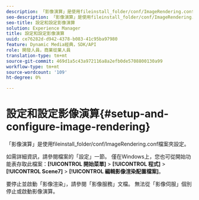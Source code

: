 ```yaml
---
description: 「影像演算」是使用fileinstall_folder/conf/ImageRendering.conf檔案夾設定。
seo-description: 「影像演算」是使用fileinstall_folder/conf/ImageRendering.conf檔案夾設定。
seo-title: 設定和設定影像演算
solution: Experience Manager
title: 設定和設定影像演算
uuid: ce76282d-d942-4378-b083-41c95ba97980
feature: Dynamic Media經典，SDK/API
role: 開發人員，商業從業人員
translation-type: tm+mt
source-git-commit: 469d1a5c43a972116a8a2efb0de5708800130a99
workflow-type: tm+mt
source-wordcount: '109'
ht-degree: 0%

---
```



# 設定和設定影像演算{#setup-and-configure-image-rendering}

「影像演算」是使用fileinstall_folder/conf/ImageRendering.conf檔案夾設定。

如需詳細資訊，請參閱檔案的「設定」一節。 僅在Windows上，您也可從開始功能表存取此檔案：**[!UICONTROL 開始菜單]** > **[!UICONTROL 程式]** > **[!UICONTROL Scene7]** > **[!UICONTROL 編輯影像渲染配置檔案]**。

要停止並啟動「影像渲染」，請參閱「影像服務」文檔。 無法從「影像伺服」個別停止或啟動影像演算。
